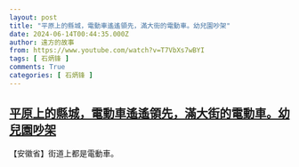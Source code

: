 ```yaml
---
layout: post
title: "平原上的縣城，電動車遙遙領先，滿大街的電動車。幼兒園吵架"
date: 2024-06-14T00:44:35.000Z
author: 遠方的故事
from: https://www.youtube.com/watch?v=T7VbXs7wBYI
tags: [ 石炳锋 ]
comments: True
categories: [ 石炳锋 ]
---
```

<!--1718325875000-->
[平原上的縣城，電動車遙遙領先，滿大街的電動車。幼兒園吵架](https://www.youtube.com/watch?v=T7VbXs7wBYI)
------

<div>
【安徽省】街道上都是電動車。
</div>
